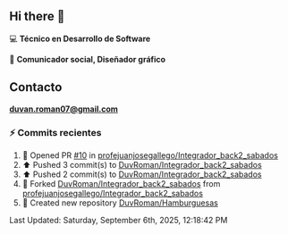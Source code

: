 ## Hi there 👋

:computer: **Técnico en Desarrollo de Software**

:pencil: **Comunicador social, Diseñador gráfico**

## Contacto

**<duvan.roman07@gmail.com>**

### :zap: Commits recientes
<!--RECENT_ACTIVITY:start-->
1. 💪 Opened PR [#10](https://github.com/profejuanjosegallego/Integrador_back2_sabados/pull/10) in [profejuanjosegallego/Integrador_back2_sabados](https://github.com/profejuanjosegallego/Integrador_back2_sabados)<br>
2. ⬆️ Pushed 3 commit(s) to [DuvRoman/Integrador_back2_sabados](https://github.com/DuvRoman/Integrador_back2_sabados)<br>
3. ⬆️ Pushed 2 commit(s) to [DuvRoman/Integrador_back2_sabados](https://github.com/DuvRoman/Integrador_back2_sabados)<br>
4. 🔱 Forked [DuvRoman/Integrador_back2_sabados](https://github.com/DuvRoman/Integrador_back2_sabados) from [profejuanjosegallego/Integrador_back2_sabados](https://github.com/profejuanjosegallego/Integrador_back2_sabados)<br>
5. 📔 Created new repository [DuvRoman/Hamburguesas](https://github.com/DuvRoman/Hamburguesas)<br>
<!--RECENT_ACTIVITY:end-->
<!--RECENT_ACTIVITY:last_update-->
Last Updated: Saturday, September 6th, 2025, 12:18:42 PM
<!--RECENT_ACTIVITY:last_update_end-->
